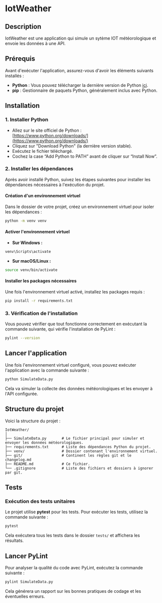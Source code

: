 # IotWeather

## Description
IotWeather est une application qui simule un sytème IOT météorologique et envoie les données à une API.

## Prérequis

Avant d'exécuter l'application, assurez-vous d'avoir les éléments suivants installés :

- **Python** : Vous pouvez télécharger la dernière version de Python [ici](https://www.python.org/downloads/).
- **pip** : Gestionnaire de paquets Python, généralement inclus avec Python.

## Installation

### 1. Installer Python
- Allez sur le site officiel de Python : [https://www.python.org/downloads/](https://www.python.org/downloads/)
- Cliquez sur "Download Python" (la dernière version stable).
- Exécutez le fichier téléchargé.
- Cochez la case “Add Python to PATH” avant de cliquer sur “Install Now”.

### 2. Installer les dépendances
Après avoir installé Python, suivez les étapes suivantes pour installer les dépendances nécessaires à l'exécution du projet.

#### Création d'un environnement virtuel
Dans le dossier de votre projet, créez un environnement virtuel pour isoler les dépendances :

```bash
python -m venv venv
```

#### Activer l'environnement virtuel

- **Sur Windows :**

```bash
venv\Scripts\activate
```

- **Sur macOS/Linux :**

```bash
source venv/bin/activate
```

#### Installer les packages nécessaires

Une fois l'environnement virtuel activé, installez les packages requis :

```bash
pip install -r requirements.txt
```

### 3. Vérification de l'installation

Vous pouvez vérifier que tout fonctionne correctement en exécutant la commande suivante, qui vérifie l'installation de PyLint :

```bash
pylint --version
```

## Lancer l'application

Une fois l'environnement virtuel configuré, vous pouvez exécuter l'application avec la commande suivante :

```bash
python SimulateData.py
```

Cela va simuler la collecte des données météorologiques et les envoyer à l'API configurée.

## Structure du projet

Voici la structure du projet :

```
IotWeather/
│
├── SimulateData.py       # Le fichier principal pour simuler et envoyer les données météorologiques.
├── requirements.txt      # Liste des dépendances Python du projet.
├── venv/                 # Dossier contenant l'environnement virtuel.
├── git/                  # Continent les règles git et le changelog.md
├── README.md             # Ce fichier.
└── .gitignore            # Liste des fichiers et dossiers à ignorer par git.
```

## Tests

### Exécution des tests unitaires

Le projet utilise **pytest** pour les tests. Pour exécuter les tests, utilisez la commande suivante :

```bash
pytest
```

Cela exécutera tous les tests dans le dossier `tests/` et affichera les résultats.

## Lancer PyLint

Pour analyser la qualité du code avec PyLint, exécutez la commande suivante :

```bash
pylint SimulateData.py
```

Cela générera un rapport sur les bonnes pratiques de codage et les éventuelles erreurs.
